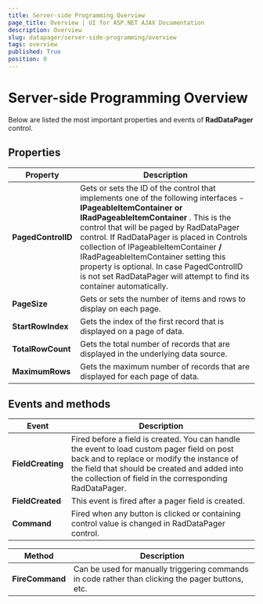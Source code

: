 ```yaml
---
title: Server-side Programming Overview
page_title: Overview | UI for ASP.NET AJAX Documentation
description: Overview
slug: datapager/server-side-programming/overview
tags: overview
published: True
position: 0
---
```


# Server-side Programming Overview



Below are listed the most important properties and events of __RadDataPager__ control.

## Properties


|  __Property__  |  __Description__  |
| ------ | ------ |
| __PagedControlID__ |Gets or sets the ID of the control that implements one of the following interfaces - __IPageableItemContainer or IRadPageableItemContainer__ . This is the control that will be paged by RadDataPager control. If RadDataPager is placed in Controls collection of IPageableItemContainer __/__ IRadPageableItemContainer setting this property is optional. In case PagedControlID is not set RadDataPager will attempt to find its container automatically.|
| __PageSize__ |Gets or sets the number of items and rows to display on each page.|
| __StartRowIndex__ |Gets the index of the first record that is displayed on a page of data.|
| __TotalRowCount__ |Gets the total number of records that are displayed in the underlying data source.|
| __MaximumRows__ |Gets the maximum number of records that are displayed for each page of data.|

## Events and methods


|  __Event__  |  __Description__  |
| ------ | ------ |
| __FieldCreating__ |Fired before a field is created. You can handle the event to load custom pager field on post back and to replace or modify the instance of the field that should be created and added into the collection of field in the corresponding RadDataPager.|
| __FieldCreated__ |This event is fired after a pager field is created.|
| __Command__ |Fired when any button is clicked or containing control value is changed in RadDataPager control.|


|  __Method__  |  __Description__  |
| ------ | ------ |
| __FireCommand__ |Can be used for manually triggering commands in code rather than clicking the pager buttons, etc.|
